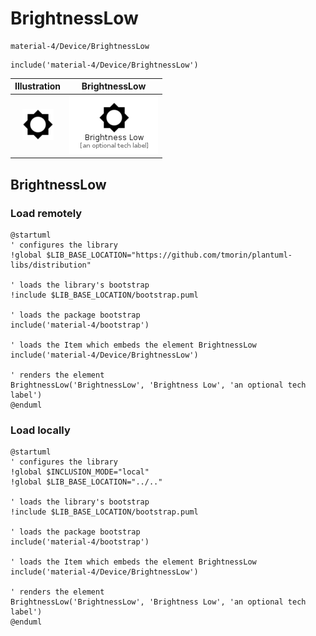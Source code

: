 # BrightnessLow


```text
material-4/Device/BrightnessLow
```

```text
include('material-4/Device/BrightnessLow')
```



| Illustration | BrightnessLow |
| :---: | :---: |
| ![illustration for Illustration](../../material-4/Device/BrightnessLow.png) | ![illustration for BrightnessLow](../../material-4/Device/BrightnessLow.Local.png) |




## BrightnessLow

### Load remotely
```plantuml
@startuml
' configures the library
!global $LIB_BASE_LOCATION="https://github.com/tmorin/plantuml-libs/distribution"

' loads the library's bootstrap
!include $LIB_BASE_LOCATION/bootstrap.puml

' loads the package bootstrap
include('material-4/bootstrap')

' loads the Item which embeds the element BrightnessLow
include('material-4/Device/BrightnessLow')

' renders the element
BrightnessLow('BrightnessLow', 'Brightness Low', 'an optional tech label')
@enduml
```

### Load locally
```plantuml
@startuml
' configures the library
!global $INCLUSION_MODE="local"
!global $LIB_BASE_LOCATION="../.."

' loads the library's bootstrap
!include $LIB_BASE_LOCATION/bootstrap.puml

' loads the package bootstrap
include('material-4/bootstrap')

' loads the Item which embeds the element BrightnessLow
include('material-4/Device/BrightnessLow')

' renders the element
BrightnessLow('BrightnessLow', 'Brightness Low', 'an optional tech label')
@enduml
```

